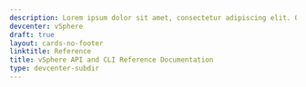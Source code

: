 ```yaml
---
description: Lorem ipsum dolor sit amet, consectetur adipiscing elit. Quisque laoreet tempor dolor et dignissim. Nunc eleifend nibh in mauris euismod, at tristique odio efficitur. Cras.
devcenter: vSphere
draft: true
layout: cards-no-footer
linktitle: Reference
title: vSphere API and CLI Reference Documentation
type: devcenter-subdir
---
```


